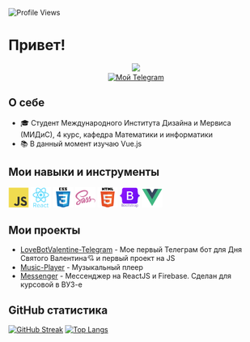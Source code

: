 ![Profile Views](https://komarev.com/ghpvc/?username=AndrewBavyka)
<h1>Привет!</h1>
<div id="header" align="center">
   <div>
    <img width='300px' src="https://tenor.com/ru/view/book-of-boba-fett-the-mandalorian-this-is-the-way-the-book-of-boba-fett-mandalorian-gif-24825263.gif"/>
  </div
  <div id="links" align="center">
    <a href="https://t.me/AndrewBavyka" target="_blank">
      <img width='300px' src="https://img.shields.io/badge/Telegram-blue?logo=telegram&logoColor=white&style=for-the-badge" alt="Мой Telegram"/>
    </a>
  </div>
</div>

## О себе
- 🎓 Студент Международного Института Дизайна и Мервиса (МИДиС), 4 курс, кафедра Математики и информатики
- 📚 В данный момент изучаю Vue.js

## Мои навыки и инструменты
<div>
<img src="https://raw.githubusercontent.com/devicons/devicon/master/icons/javascript/javascript-original.svg" title="JavaScript" alt="JavaScript" width="40" height="40"/>
<img src="https://raw.githubusercontent.com/devicons/devicon/master/icons/react/react-original-wordmark.svg" title="React" alt="React" width="40" height="40"/>
<img src="https://raw.githubusercontent.com/devicons/devicon/master/icons/css3/css3-original-wordmark.svg" title="CSS3" alt="CSS3" width="40" height="40"/>
<img src="https://raw.githubusercontent.com/devicons/devicon/master/icons/sass/sass-original.svg" title="SASS" alt="SASS" width="40" height="40"/>
<img src="https://raw.githubusercontent.com/devicons/devicon/master/icons/html5/html5-original-wordmark.svg" title="HTML5" alt="HTML5" width="40" height="40"/>
<img src="https://raw.githubusercontent.com/devicons/devicon/master/icons/bootstrap/bootstrap-original-wordmark.svg" title="Bootstrap" alt="Bootstrap" width="40" height="40"/>
<img src="https://raw.githubusercontent.com/devicons/devicon/master/icons/vuejs/vuejs-original.svg" title="VueJS" alt="VueJS" width="40" height="40"/>
</div>

## Мои проекты

- [LoveBotValentine-Telegram](https://github.com/AndrewBavyka/LoveBotValentine-Telegram) - Мое первый Телеграм бот для Дня Святого Валентина💘 и первый проект на JS 
- [Music-Player](https://github.com/AndrewBavyka/music-player) - Музыкальный плеер
- [Messenger](https://github.com/AndrewBavyka/messenger) - Мессенджер на ReactJS и Firebase. Сделан для курсовой в ВУЗ-е



## GitHub статистика
[![GitHub Streak](http://github-readme-streak-stats.herokuapp.com?user=AndrewBavyka&theme=dark&background=000000)](https://git.io/streak-stats) 
[![Top Langs](https://github-readme-stats.vercel.app/api/top-langs/?username=AndrewBavyka&layout=compact&theme=vision-friendly-dark)](https://github.com/anuraghazra/github-readme-stats)
  
